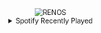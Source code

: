 <div align="center">
<picture>
    <source media="(prefers-color-scheme: dark)" srcset="https://i.ibb.co/Pwdm2LB/output-gif.gif">
    <source media="(prefers-color-scheme: light)" srcset="https://i.ibb.co/Pwdm2LB/output-gif.gif">
    <img alt="RENOS" src="https://i.ibb.co/Pwdm2LB/output-gif.gif">
</picture>
<details>
<summary>Spotify Recently Played</summary>
<img src="https://spotify-recently-played-readme.vercel.app/api?user=31d6d6zerc5ct6kck32na2ozsqf4&unique=1&width=400" alt="Spotify" />
</details>
</div>

<!-- Image deletion URL: https://ibb.co/NZMV0vw/cf6533b0af930d8aa14d2647ad147f30 -->